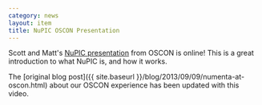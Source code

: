 ```yaml
---
category: news
layout: item
title: NuPIC OSCON Presentation
---
```


Scott and Matt's <a href="http://www.youtube.com/watch?v=5r1vZ1ymrQE" rel="prettyPhoto" title="NuPIC at OSCON 2013">NuPIC presentation</a> from OSCON is online! This is a great introduction to what NuPIC is, and how it works.

The [original blog post]({{ site.baseurl }}/blog/2013/09/09/numenta-at-oscon.html) about our OSCON experience has been updated with this video.
